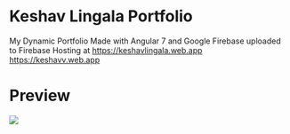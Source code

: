 # Keshav Lingala Portfolio

My Dynamic Portfolio Made with Angular 7 and 
Google Firebase
uploaded to Firebase Hosting at
https://keshavlingala.web.app  <br>
https://keshavv.web.app
# Preview
![](https://media.giphy.com/media/gjTmlT1xJBiAeb7WNc/giphy.gif)
